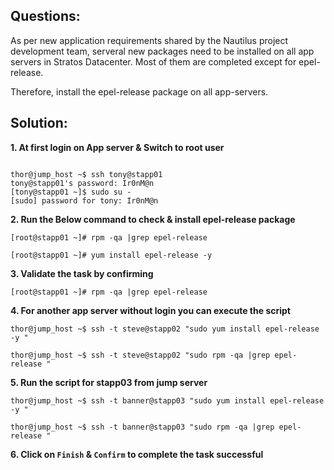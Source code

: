 

## Questions:
As per new application requirements shared by the Nautilus project development team, serveral new packages need to be installed on all app servers in Stratos Datacenter. Most of them are completed except for epel-release.



Therefore, install the epel-release package on all app-servers.

## Solution:  

**1. At first login on App server  & Switch to  root user**

```

thor@jump_host ~$ ssh tony@stapp01
tony@stapp01's password: Ir0nM@n
[tony@stapp01 ~]$ sudo su -
[sudo] password for tony: Ir0nM@n
```

**2. Run the Below command  to check &  install epel-release package**       

```
[root@stapp01 ~]# rpm -qa |grep epel-release

[root@stapp01 ~]# yum install epel-release -y
```

**3. Validate the task by confirming**
```
[root@stapp01 ~]# rpm -qa |grep epel-release
```

**4. For  another app server without login you can execute the script**

```
thor@jump_host ~$ ssh -t steve@stapp02 "sudo yum install epel-release -y "

thor@jump_host ~$ ssh -t steve@stapp02 "sudo rpm -qa |grep epel-release "
```

**5. Run the script for  stapp03 from jump server**

```
thor@jump_host ~$ ssh -t banner@stapp03 "sudo yum install epel-release -y "

thor@jump_host ~$ ssh -t banner@stapp03 "sudo rpm -qa |grep epel-release "
```

**6.  Click on `Finish` & `Confirm` to complete the task successful**